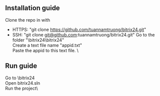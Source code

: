 ## Installation guide
Clone the repo in <your git folder name> with 
  + HTTPS: "git clone https://github.com/tuannamtruong/bitrix24.git"
  + SSH: "git clone git@github.com:tuannamtruong/bitrix24.git"
Go to the folder "<your git folder name>\bitrix24\bitrix24" \
Create a text file name "appid.txt" \
Paste the appid to this text file. \


## Run guide
Go to <your git folder name>\bitrix24 \
Open bitrix24.sln\
Run the project\
